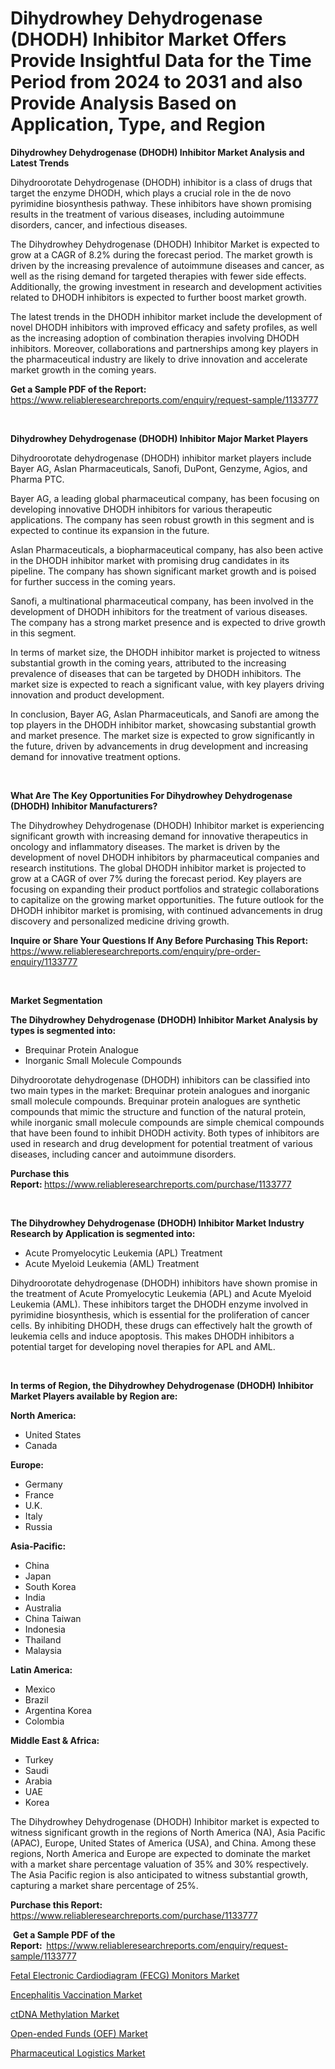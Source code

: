 <p><h1>Dihydrowhey Dehydrogenase (DHODH) Inhibitor Market Offers Provide Insightful Data for the Time Period from 2024 to 2031 and also Provide Analysis Based on Application, Type, and Region</h1></p><p><strong>Dihydrowhey Dehydrogenase (DHODH) Inhibitor Market Analysis and Latest Trends</strong></p>
<p><p>Dihydroorotate Dehydrogenase (DHODH) inhibitor is a class of drugs that target the enzyme DHODH, which plays a crucial role in the de novo pyrimidine biosynthesis pathway. These inhibitors have shown promising results in the treatment of various diseases, including autoimmune disorders, cancer, and infectious diseases.</p><p>The Dihydrowhey Dehydrogenase (DHODH) Inhibitor Market is expected to grow at a CAGR of 8.2% during the forecast period. The market growth is driven by the increasing prevalence of autoimmune diseases and cancer, as well as the rising demand for targeted therapies with fewer side effects. Additionally, the growing investment in research and development activities related to DHODH inhibitors is expected to further boost market growth.</p><p>The latest trends in the DHODH inhibitor market include the development of novel DHODH inhibitors with improved efficacy and safety profiles, as well as the increasing adoption of combination therapies involving DHODH inhibitors. Moreover, collaborations and partnerships among key players in the pharmaceutical industry are likely to drive innovation and accelerate market growth in the coming years.</p></p>
<p><strong>Get a Sample PDF of the Report:&nbsp;</strong> <a href="https://www.reliableresearchreports.com/enquiry/request-sample/1133777">https://www.reliableresearchreports.com/enquiry/request-sample/1133777</a></p>
<p>&nbsp;</p>
<p><strong>Dihydrowhey Dehydrogenase (DHODH) Inhibitor Major Market Players</strong></p>
<p><p>Dihydroorotate dehydrogenase (DHODH) inhibitor market players include Bayer AG, Aslan Pharmaceuticals, Sanofi, DuPont, Genzyme, Agios, and Pharma PTC. </p><p>Bayer AG, a leading global pharmaceutical company, has been focusing on developing innovative DHODH inhibitors for various therapeutic applications. The company has seen robust growth in this segment and is expected to continue its expansion in the future.</p><p>Aslan Pharmaceuticals, a biopharmaceutical company, has also been active in the DHODH inhibitor market with promising drug candidates in its pipeline. The company has shown significant market growth and is poised for further success in the coming years.</p><p>Sanofi, a multinational pharmaceutical company, has been involved in the development of DHODH inhibitors for the treatment of various diseases. The company has a strong market presence and is expected to drive growth in this segment.</p><p>In terms of market size, the DHODH inhibitor market is projected to witness substantial growth in the coming years, attributed to the increasing prevalence of diseases that can be targeted by DHODH inhibitors. The market size is expected to reach a significant value, with key players driving innovation and product development.</p><p>In conclusion, Bayer AG, Aslan Pharmaceuticals, and Sanofi are among the top players in the DHODH inhibitor market, showcasing substantial growth and market presence. The market size is expected to grow significantly in the future, driven by advancements in drug development and increasing demand for innovative treatment options.</p></p>
<p>&nbsp;</p>
<p><strong>What Are The Key Opportunities For Dihydrowhey Dehydrogenase (DHODH) Inhibitor Manufacturers?</strong></p>
<p><p>The Dihydrowhey Dehydrogenase (DHODH) Inhibitor market is experiencing significant growth with increasing demand for innovative therapeutics in oncology and inflammatory diseases. The market is driven by the development of novel DHODH inhibitors by pharmaceutical companies and research institutions. The global DHODH inhibitor market is projected to grow at a CAGR of over 7% during the forecast period. Key players are focusing on expanding their product portfolios and strategic collaborations to capitalize on the growing market opportunities. The future outlook for the DHODH inhibitor market is promising, with continued advancements in drug discovery and personalized medicine driving growth.</p></p>
<p><strong>Inquire or Share Your Questions If Any Before Purchasing This Report:</strong> <a href="https://www.reliableresearchreports.com/enquiry/pre-order-enquiry/1133777">https://www.reliableresearchreports.com/enquiry/pre-order-enquiry/1133777</a></p>
<p>&nbsp;</p>
<p><strong>Market Segmentation</strong></p>
<p><strong>The Dihydrowhey Dehydrogenase (DHODH) Inhibitor Market Analysis by types is segmented into:</strong></p>
<p><ul><li>Brequinar Protein Analogue</li><li>Inorganic Small Molecule Compounds</li></ul></p>
<p><p>Dihydroorotate dehydrogenase (DHODH) inhibitors can be classified into two main types in the market: Brequinar protein analogues and inorganic small molecule compounds. Brequinar protein analogues are synthetic compounds that mimic the structure and function of the natural protein, while inorganic small molecule compounds are simple chemical compounds that have been found to inhibit DHODH activity. Both types of inhibitors are used in research and drug development for potential treatment of various diseases, including cancer and autoimmune disorders.</p></p>
<p><strong>Purchase this Report:&nbsp;</strong><a href="https://www.reliableresearchreports.com/purchase/1133777">https://www.reliableresearchreports.com/purchase/1133777</a></p>
<p>&nbsp;</p>
<p><strong>The Dihydrowhey Dehydrogenase (DHODH) Inhibitor Market Industry Research by Application is segmented into:</strong></p>
<p><ul><li>Acute Promyelocytic Leukemia (APL) Treatment</li><li>Acute Myeloid Leukemia (AML) Treatment</li></ul></p>
<p><p>Dihydroorotate dehydrogenase (DHODH) inhibitors have shown promise in the treatment of Acute Promyelocytic Leukemia (APL) and Acute Myeloid Leukemia (AML). These inhibitors target the DHODH enzyme involved in pyrimidine biosynthesis, which is essential for the proliferation of cancer cells. By inhibiting DHODH, these drugs can effectively halt the growth of leukemia cells and induce apoptosis. This makes DHODH inhibitors a potential target for developing novel therapies for APL and AML.</p></p>
<p>&nbsp;</p>
<p><strong>In terms of Region, the Dihydrowhey Dehydrogenase (DHODH) Inhibitor Market Players available by Region are:</strong></p>
<p>
    <p> <strong> North America: </strong>
        <ul>
            <li>United States</li>
            <li>Canada</li>
        </ul>
        </p> 
    <p> <strong> Europe: </strong>
        <ul>
            <li>Germany</li>
            <li>France</li>
            <li>U.K.</li>
            <li>Italy</li>
            <li>Russia</li>
        </ul>
        </p> 
    <p> <strong> Asia-Pacific: </strong>
        <ul>
            <li>China</li>
            <li>Japan</li>
            <li>South Korea</li>
            <li>India</li>
            <li>Australia</li>
            <li>China Taiwan</li>
            <li>Indonesia</li>
            <li>Thailand</li>
            <li>Malaysia</li>
        </ul>
        </p> 
    <p> <strong> Latin America: </strong>
        <ul>
            <li>Mexico</li>
            <li>Brazil</li>
            <li>Argentina Korea</li>
            <li>Colombia</li>
        </ul>
        </p> 
    <p> <strong> Middle East & Africa: </strong>
        <ul>
            <li>Turkey</li>
            <li>Saudi</li>
            <li>Arabia</li>
            <li>UAE</li>
            <li>Korea</li>
        </ul>
    </p>
    </p>
<p><p>The Dihydrowhey Dehydrogenase (DHODH) Inhibitor market is expected to witness significant growth in the regions of North America (NA), Asia Pacific (APAC), Europe, United States of America (USA), and China. Among these regions, North America and Europe are expected to dominate the market with a market share percentage valuation of 35% and 30% respectively. The Asia Pacific region is also anticipated to witness substantial growth, capturing a market share percentage of 25%.</p></p>
<p><strong>Purchase this Report: </strong><a href="https://www.reliableresearchreports.com/purchase/1133777">https://www.reliableresearchreports.com/purchase/1133777</a></p>
<p>&nbsp;<strong>Get a Sample PDF of the Report:&nbsp;&nbsp;</strong><a href="https://www.reliableresearchreports.com/enquiry/request-sample/1133777">https://www.reliableresearchreports.com/enquiry/request-sample/1133777</a></p>
<p><strong></strong></p>
<p><p><a href="https://github.com/mahnoor2003/Market-Research-Report-List-3/blob/main/fetal-electronic-cardiodiagram-fecg-monitors-market.md">Fetal Electronic Cardiodiagram (FECG) Monitors Market</a></p><p><a href="https://medium.com/@waltercruz6g/encephalitis-vaccination-market-outlook-industry-overview-and-forecast-2024-to-2031-595aef5548f4">Encephalitis Vaccination Market</a></p><p><a href="https://medium.com/@dexterhayes2023/ctdna-methylation-market-size-reveals-the-best-marketing-channels-in-global-industry-13bc764bed92">ctDNA Methylation Market</a></p><p><a href="https://github.com/mohamedbakry57/Market-Research-Report-List-2/blob/main/open-ended-funds-oef-market.md">Open-ended Funds (OEF) Market</a></p><p><a href="https://medium.com/@waltercruz6g/pharmaceutical-logistics-market-size-cagr-trends-2024-2030-9179a70345f9">Pharmaceutical Logistics Market</a></p></p>